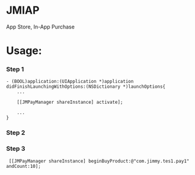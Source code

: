 # JMIAP
App Store, In-App Purchase

# Usage:

### Step 1

```
- (BOOL)application:(UIApplication *)application didFinishLaunchingWithOptions:(NSDictionary *)launchOptions{
    ...
    
    [[JMPayManager shareInstance] activate];
    
    ...
}
```
### Step 2

### Step 3

```
 [[JMPayManager shareInstance] beginBuyProduct:@"com.jimmy.tes1.pay1" andCount:10];
```

